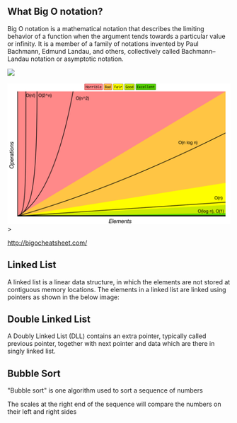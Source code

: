 ## What Big O notation?

Big O notation is a mathematical notation that describes the limiting behavior of a function when the argument tends towards a particular value or infinity. It is a member of a family of notations invented by Paul Bachmann, Edmund Landau, and others, collectively called Bachmann–Landau notation or asymptotic notation.

<img src="https://i.stack.imgur.com/WcBRI.png"/>

<img src="https://github.com/trekhleb/javascript-algorithms/raw/master/assets/big-o-graph.png"/>>

http://bigocheatsheet.com/

## Linked List

A linked list is a linear data structure, in which the elements are not stored at contiguous memory locations. The elements in a linked list are linked using pointers as shown in the below image:

## Double Linked List

A Doubly Linked List (DLL) contains an extra pointer, typically called previous pointer, together with next pointer and data which are there in singly linked list.

## Bubble Sort

"Bubble sort" is one algorithm used to sort a sequence of numbers

The scales at the right end of the sequence will compare the numbers on their left and right sides
